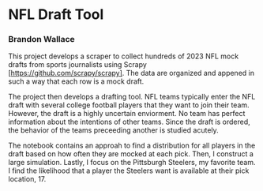 # NFL Draft Tool
### Brandon Wallace

This project develops a scraper to collect hundreds of 2023 NFL mock drafts from sports journalists using Scrapy [https://github.com/scrapy/scrapy]. The data are organized and appened in such a way that each row is a mock draft.

The project then develops a drafting tool. NFL teams typically enter the NFL draft with several college football players that they want to join their team. However, the draft is a highly uncertain enviorment. No team has perfect information about the intentions of other teams. Since the draft is ordered, the behavior of the teams preceeding another is studied acutely.

The notebook contains an approah to find a distribution for all players in the draft based on how often they are mocked at each pick. Then, I construct a large simulation. Lastly, I focus on the Pittsburgh Steelers, my favorite team. I find the likelihood that a player the Steelers want is available at their pick location, 17. 
